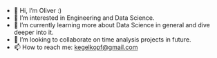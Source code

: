 - 👋 Hi, I’m Oliver :)
- 👀 I’m interested in Engineering and Data Science.
- 🌱 I’m currently learning more about Data Science in general and dive deeper into it.
- 💞️ I’m looking to collaborate on time analysis projects in future. 
- 📫 How to reach me: kegelkopf@gmail.com

<!---
powerflo-data/powerflo-data is a ✨ special ✨ repository because its `README.md` (this file) appears on your GitHub profile.
You can click the Preview link to take a look at your changes.
--->
